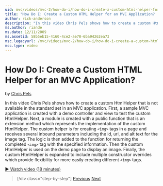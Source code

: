```yaml
---
uid: mvc/videos/mvc-2/how-do-i/how-do-i-create-a-custom-html-helper-for-an-mvc-application
title: "How Do I: Create a Custom HTML Helper for an MVC Application? | Microsoft Docs"
author: rick-anderson
description: "In this video Chris Pels shows how to create a custom HtmlHelper that is not available in the standard set in an MVC application. First, a sample MVC applica..."
ms.author: riande
ms.date: 12/11/2009
ms.assetid: 58b5eb15-4160-4ce2-ae70-6ba94262ea73
msc.legacyurl: /mvc/videos/mvc-2/how-do-i/how-do-i-create-a-custom-html-helper-for-an-mvc-application
msc.type: video
---
```

How Do I: Create a Custom HTML Helper for an MVC Application?
====================
by [Chris Pels](https://twitter.com/chrispels)

In this video Chris Pels shows how to create a custom HtmlHelper that is not available in the standard set in an MVC application. First, a sample MVC application is created with a demo controller and view to test the custom HtmlHelper. Next, a module is created with a public function that is an extension method which represents the implementation of the custom HtmlHelper. The custom helper is for creating `<img>` tags in a page and receives several inbound parameters including the id, url, and alt text for the image tag. The logic is then added to the function for returning the completed `<img>` tag with the specified information. Then the custom HtmlHelper is used on the demo page to display an image. Finally, the custom HtmlHelper is expanded to include multiple constructor overrides which provide flexibility for more easily creating different `<img>` tags.

[&#9654; Watch video (18 minutes)](https://channel9.msdn.com/Blogs/ASP-NET-Site-Videos/how-do-i-create-a-custom-html-helper-for-an-mvc-application)

> [!div class="step-by-step"]
> [Previous](how-do-i-implement-view-models-to-manage-data-for-aspnet-mvc-views.md)
> [Next](how-do-i-work-with-model-binders-in-an-mvc-application.md)
